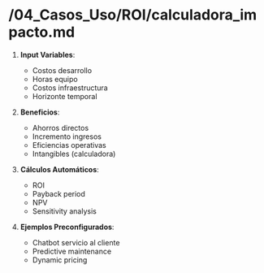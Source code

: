 # /04_Casos_Uso/ROI/calculadora_impacto.md

1. **Input Variables**:
   - Costos desarrollo
   - Horas equipo
   - Costos infraestructura
   - Horizonte temporal

2. **Beneficios**:
   - Ahorros directos
   - Incremento ingresos
   - Eficiencias operativas
   - Intangibles (calculadora)

3. **Cálculos Automáticos**:
   - ROI
   - Payback period
   - NPV
   - Sensitivity analysis

4. **Ejemplos Preconfigurados**:
   - Chatbot servicio al cliente
   - Predictive maintenance
   - Dynamic pricing